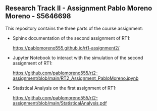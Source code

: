 Research Track II - Assignment
Pablo Moreno Moreno - S5646698 
----------------------

This repository contains the three parts of the course assignment:

- Sphinx documentation of the second assignment of RT1: 

  https://pablomoreno555.github.io/rt1-assignment2/

- Jupyter Notebook to interact with the simulation of the second assignment of RT1:
  
  https://github.com/pablomoreno555/rt2-assignment/blob/main/RT2_Assignment_PabloMoreno.ipynb

- Statistical Analysis on the first assignment of RT1:
  
  https://github.com/pablomoreno555/rt2-assignment/blob/main/StatisticalAnalysis.pdf
  

